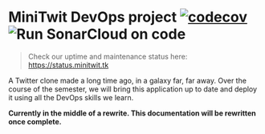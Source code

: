 # MiniTwit DevOps project [![codecov](https://codecov.io/gh/jlndk/devoops/branch/master/graph/badge.svg)](https://codecov.io/gh/jlndk/devoops) ![Run SonarCloud on code](https://github.com/jlndk/devoops/workflows/Run%20SonarCloud%20on%20code/badge.svg?branch=master)
> Check our uptime and maintenance status here: https://status.minitwit.tk

A Twitter clone made a long time ago, in a galaxy far, far away. Over the course of the semester, we will bring this application up to date and deploy it using all the DevOps skills we learn.

**Currently in the middle of a rewrite. This documentation will be rewritten once complete.**

